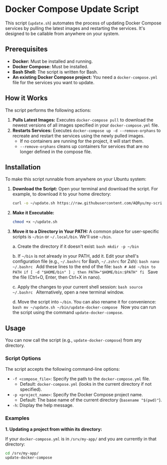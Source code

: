 # Docker Compose Update Script

This script (`update.sh`) automates the process of updating Docker Compose services by pulling the latest images and restarting the services. It's designed to be callable from anywhere on your system.

## Prerequisites

*   **Docker:** Must be installed and running.
*   **Docker Compose:** Must be installed.
*   **Bash Shell:** The script is written for Bash.
*   **An existing Docker Compose project:** You need a `docker-compose.yml` file for the services you want to update.

## How it Works

The script performs the following actions:

1.  **Pulls Latest Images:** Executes `docker-compose pull` to download the newest versions of all images specified in your `docker-compose.yml` file.
2.  **Restarts Services:** Executes `docker-compose up -d --remove-orphans` to recreate and restart the services using the newly pulled images.
    *   If no containers are running for the project, it will start them.
    *   `--remove-orphans` cleans up containers for services that are no longer defined in the compose file.

## Installation

To make this script runnable from anywhere on your Ubuntu system:

1.  **Download the Script:**
    Open your terminal and download the script. For example, to download it to your home directory:
    ```bash
    curl -o ~/update.sh https://raw.githubusercontent.com/AQRyu/my-scripts/f77e2ecc0fa87d9b31a31f48064f979da5cf41f9/docker-compose/update.sh
    ```

2.  **Make it Executable:**
    ```bash
    chmod +x ~/update.sh
    ```

3.  **Move it to a Directory in Your PATH:**
    A common place for user-specific scripts is `~/bin` or `~/.local/bin`. We'll use `~/bin`.

    a.  Create the directory if it doesn't exist:
        ```bash
        mkdir -p ~/bin
        ```

    b.  If `~/bin` is not already in your PATH, add it. Edit your shell's configuration file (e.g., `~/.bashrc` for Bash, `~/.zshrc` for Zsh):
        ```bash
        nano ~/.bashrc
        ```
        Add these lines to the end of the file:
        ```bash
        # Add ~/bin to PATH
        if [ -d "$HOME/bin" ] ; then
            PATH="$HOME/bin:$PATH"
        fi
        ```
        Save the file (Ctrl+O, Enter, then Ctrl+X in nano).

    c.  Apply the changes to your current shell session:
        ```bash
        source ~/.bashrc
        ```
        Alternatively, open a new terminal window.

    d.  Move the script into `~/bin`. You can also rename it for convenience:
        ```bash
        mv ~/update.sh ~/bin/update-docker-compose
        ```
        Now you can run the script using the command `update-docker-compose`.

## Usage

You can now call the script (e.g., `update-docker-compose`) from any directory.

### Script Options

The script accepts the following command-line options:

*   `-f <compose_file>`: Specify the path to the `docker-compose.yml` file.
    *   Default: `docker-compose.yml` (looks in the current directory if not specified).
*   `-p <project_name>`: Specify the Docker Compose project name.
    *   Default: The base name of the current directory (`basename "$(pwd)"`).
*   `-h`: Display the help message.

### Examples

**1. Updating a project from within its directory:**

If your `docker-compose.yml` is in `/srv/my-app/` and you are currently in that directory:

```bash
cd /srv/my-app/
update-docker-compose
